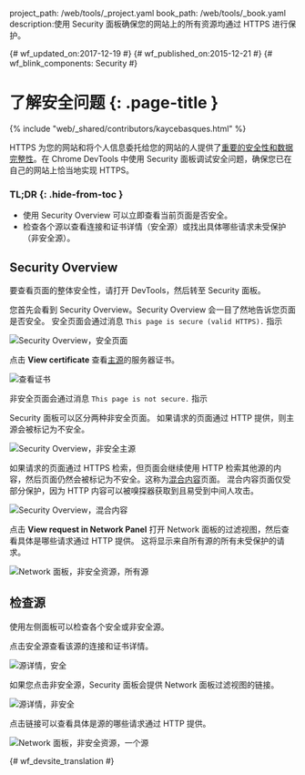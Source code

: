 project_path: /web/tools/_project.yaml
book_path: /web/tools/_book.yaml
description:使用 Security 面板确保您的网站上的所有资源均通过 HTTPS 进行保护。

{# wf_updated_on:2017-12-19 #}
{# wf_published_on:2015-12-21 #}
{# wf_blink_components: Security #}

# 了解安全问题 {: .page-title }

{% include "web/_shared/contributors/kaycebasques.html" %}

HTTPS 为您的网站和将个人信息委托给您的网站的人提供了[重要的安全性和数据完整性][why-https]。在 Chrome DevTools 中使用 Security 面板调试安全问题，确保您已在自己的网站上恰当地实现 HTTPS。




### TL;DR {: .hide-from-toc }
- 使用 Security Overview 可以立即查看当前页面是否安全。
- 检查各个源以查看连接和证书详情（安全源）或找出具体哪些请求未受保护（非安全源）。


## Security Overview

要查看页面的整体安全性，请打开 DevTools，然后转至 Security 面板。
 

您首先会看到 Security Overview。Security Overview 会一目了然地告诉您页面是否安全。
安全页面会通过消息 `This page is secure (valid HTTPS).` 指示


![Security Overview，安全页面](images/overview-secure.png)

点击 **View certificate** 查看[主源][same-origin-policy]的服务器证书。
 

![查看证书](images/view-certificate.png)

非安全页面会通过消息 `This page is not secure.` 指示

Security 面板可以区分两种非安全页面。
如果请求的页面通过 HTTP 提供，则主源会被标记为不安全。
 

![Security Overview，非安全主源](images/overview-non-secure.png)

如果请求的页面通过 HTTPS 检索，但页面会继续使用 HTTP 检索其他源的内容，然后页面仍然会被标记为不安全。这称为[混合内容][mixed-content]页面。
混合内容页面仅受部分保护，因为 HTTP 内容可以被嗅探器获取到且易受到中间人攻击。
 

![Security Overview，混合内容](images/overview-mixed.png)

点击 **View request in Network Panel** 打开 Network 面板的过滤视图，然后查看具体是哪些请求通过 HTTP 提供。
这将显示来自所有源的所有未受保护的请求。
 

![Network 面板，非安全资源，所有源](images/network-all.png)

## 检查源

使用左侧面板可以检查各个安全或非安全源。 

点击安全源查看该源的连接和证书详情。


![源详情，安全](images/origin-detail-secure.png)

如果您点击非安全源，Security 面板会提供 Network 面板过滤视图的链接。 

![源详情，非安全](images/origin-detail-non-secure.png)

点击链接可以查看具体是源的哪些请求通过 HTTP 提供。
 

![Network 面板，非安全资源，一个源](images/network-one.png)





[mixed-content]: /web/fundamentals/security/prevent-mixed-content/what-is-mixed-content
[same-origin-policy]: https://en.wikipedia.org/wiki/Same-origin_policy
[why-https]: /web/fundamentals/security/encrypt-in-transit/why-https


{# wf_devsite_translation #}
